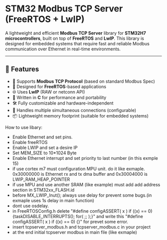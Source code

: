 # STM32 Modbus TCP Server (FreeRTOS + LwIP)

A lightweight and efficient **Modbus TCP Server** library for **STM32H7 microcontrollers**, built on top of **FreeRTOS** and **LwIP**. This library is designed for embedded systems that require fast and reliable Modbus communication over Ethernet in real-time environments.

---

## 🚀 Features

- 📡 Supports **Modbus TCP Protocol** (based on standard Modbus Spec)
- 🧠 Designed for **FreeRTOS**-based applications
- 🌐 Uses **LwIP** (RAW or netconn API)
- 🧰 Written in **C** for performance and portability
- 🛠 Fully customizable and hardware-independent
- 🔌 Handles multiple simultaneous connections (configurable)
- 📦 Lightweight memory footprint (suitable for embedded systems)

How to use libary:
- Enable Ethernet and set pins.
- Enable freeRTOS
- Enable LWIP and set a desire IP
- Set MEM_SIZE to 10*1024 Byte
- Enable Ethernet interrupt and set priority to last number (in this exmple 15)
- if use cortex m7 must configuration MPU unit. do it like exmaple. 0x30000000 is Ethernet rx and tx dma buffer and 0x30004000 is LWIP_RAM_HEAP_POINTER
- if use MPU and use another SRAM (like example) must add add address section in STM32xx_FLASH.id
- before MX_LWIP_Inut(); always use delay for prevent some bugs.(in exmaple uses 1s delay in main function)
- dont use osdelay.
- in FreeRTOSConfig.h delete "#define configASSERT( x ) if ((x) == 0) {taskDISABLE_INTERRUPTS(); for( ;; );}" and write this "#define configASSERT( x ) if ((x) == 0) {}" for prevet some error.
- insert tcpserver_modbus.h and tcpserver_modbus.c in your project
- at the end initial tcpserver modbus in main file (like exmaple)
